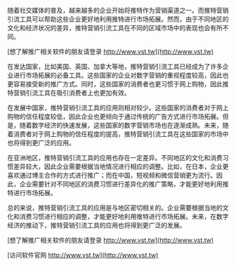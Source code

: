 随着社交媒体的普及，越来越多的企业开始将推特作为营销渠道之一。而推特营销引流工具可以帮助这些企业更好地利用推特进行市场拓展。然而，由于不同地区的文化和经济状况的差异，推特营销引流工具在不同的区域市场中的表现也会有所不同。

[想了解推广相关软件的朋友请登录 http://www.vst.tw](http://www.vst.tw)

在发达国家，比如美国、英国、加拿大等地，推特营销引流工具已经成为了许多企业进行市场拓展的必备工具。这些国家的企业对数字营销的重视程度较高，因此也更容易接受新的推广方式。同时，这些国家的消费者也更习惯于网上购物，因此推特营销引流工具在吸引消费者上也更加有效。

在发展中国家，推特营销引流工具的应用则相对较少。这些国家的消费者对于网上购物的信任程度较低，因此企业也更倾向于通过传统的广告方式进行市场拓展。但是，随着数字经济的快速发展，这些国家的数字营销市场也在逐渐成熟。未来，随着消费者对于网上购物的信任程度的提高，推特营销引流工具在这些国家的市场中也将得到更广泛的应用。

在亚洲地区，推特营销引流工具的应用也存在一定差异。不同地区的文化和消费习惯差异较大，因此企业需要根据当地情况进行相应的调整。比如，在日本，企业更喜欢通过博主合作的方式进行推广；而在中国，短视频和微信营销更为流行。因此，企业需要针对不同地区的消费习惯进行差异化的推广策略，才能更好地利用推特进行市场拓展。

总的来说，推特营销引流工具的应用是与地区密切相关的。企业需要根据当地的文化和消费习惯进行相应的调整，才能更好地利用推特进行市场拓展。未来，在数字经济的推动下，推特营销引流工具的应用也将得到更广泛的发展。

[想了解推广相关软件的朋友请登录 http://www.vst.tw](http://www.vst.tw)


[访问软件官网 http://www.vst.tw](http://www.vst.tw)
